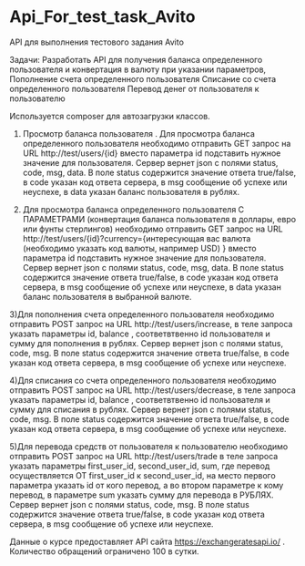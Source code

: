 # Api_For_test_task_Avito
 
API для выполнения тестового задания Avito

Задачи: 
Разработать API для получения баланса определенного пользователя и конвертация в валюту при указании параметров,
Пополнение счета определенного пользователя
Списание со счета определенного пользователя
Перевод денег от пользователя к пользователю

Используется composer для автозагрузки классов.

1) Просмотр баланса пользователя .
Для просмотра баланса определенного пользователя необходимо отправить GET запрос на URL http://test/users/{id} вместо параметра id подставить нужное значение для пользователя.
Сервер вернет json с полями status, code, msg, data. В поле status содержится значение ответа true/false, в code указан код ответа сервера, в msg сообщение об успехе или неуспехе,
в  data указан баланс пользователя в рублях.

2) Для просмотра баланса определенного пользователя С ПАРАМЕТРАМИ (конвертация баланса пользователя в доллары, евро или фунты стерлингов) необходимо отправить GET запрос на URL http://test/users/{id}?currency={интересующая вас валюта (необходимо указать код валюты, например USD) } вместо параметра id подставить нужное значение для пользователя.
Сервер вернет json с полями status, code, msg, data. В поле status содержится значение ответа true/false, в code указан код ответа сервера, в msg сообщение об успехе или неуспехе,
в  data указан баланс пользователя в выбранной валюте.

3)Для пополнения счета определенного пользователя необходимо отправить POST запрос на URL http://test/users/increase, в теле запроса указать параметры id, balance , соответвтвенно id пользователя и сумму для пополнения в рублях.
Сервер вернет json с полями status, code, msg. В поле status содержится значение ответа true/false, в code указан код ответа сервера, в msg сообщение об успехе или неуспехе.

4)Для списания со счета определенного пользователя необходимо отправить POST запрос на URL http://test/users/decrease, в теле запроса указать параметры id, balance , соответвтвенно id пользователя и сумму для списания в рублях.
Сервер вернет json с полями status, code, msg. В поле status содержится значение ответа true/false, в code указан код ответа сервера, в msg сообщение об успехе или неуспехе.

5)Для перевода средств от пользователя к пользователю необходимо отправить POST запрос на URL http://test/users/trade в теле запроса указать параметры first_user_id, second_user_id, sum,
где перевод осуществляется ОТ first_user_id к  second_user_id, на место первого параметра указать id от кого перевод, а во втором параметре к кому перевод, в параметре sum указать сумму для перевода в РУБЛЯХ.
Сервер вернет json с полями status, code, msg. В поле status содержится значение ответа true/false, в code указан код ответа сервера, в msg сообщение об успехе или неуспехе.

Данные о курсе предоставляет API сайта https://exchangeratesapi.io/ . Количество обращений ограничено 100 в сутки.

